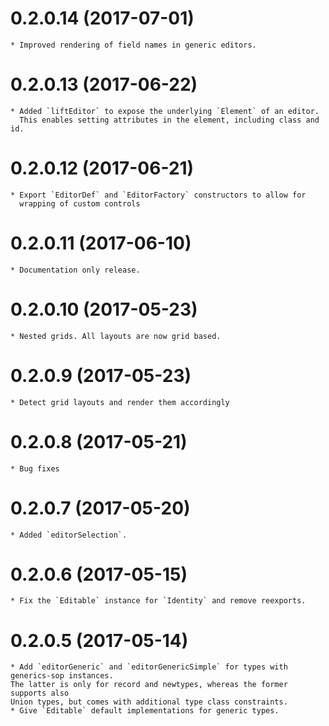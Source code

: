# 0.2.0.14 (2017-07-01)
    * Improved rendering of field names in generic editors.
# 0.2.0.13 (2017-06-22)
    * Added `liftEditor` to expose the underlying `Element` of an editor.
      This enables setting attributes in the element, including class and id.
# 0.2.0.12 (2017-06-21)
    * Export `EditorDef` and `EditorFactory` constructors to allow for
      wrapping of custom controls
# 0.2.0.11 (2017-06-10)
    * Documentation only release.
# 0.2.0.10 (2017-05-23)
    * Nested grids. All layouts are now grid based.
# 0.2.0.9 (2017-05-23)
    * Detect grid layouts and render them accordingly 
# 0.2.0.8 (2017-05-21)
    * Bug fixes
# 0.2.0.7 (2017-05-20)
    * Added `editorSelection`.
# 0.2.0.6 (2017-05-15)
    * Fix the `Editable` instance for `Identity` and remove reexports.
# 0.2.0.5 (2017-05-14)

	* Add `editorGeneric` and `editorGenericSimple` for types with generics-sop instances.
	The latter is only for record and newtypes, whereas the former supports also
	Union types, but comes with additional type class constraints.
	* Give `Editable` default implementations for generic types.
